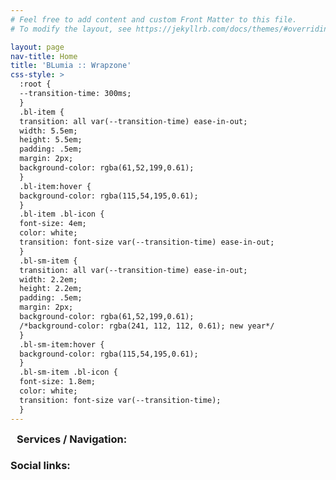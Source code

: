 ```yaml
---
# Feel free to add content and custom Front Matter to this file.
# To modify the layout, see https://jekyllrb.com/docs/themes/#overriding-theme-defaults

layout: page
nav-title: Home
title: 'BLumia :: Wrapzone'
css-style: >
  :root {
  --transition-time: 300ms;
  }
  .bl-item {
  transition: all var(--transition-time) ease-in-out;
  width: 5.5em;
  height: 5.5em;
  padding: .5em;
  margin: 2px;
  background-color: rgba(61,52,199,0.61);
  }
  .bl-item:hover {
  background-color: rgba(115,54,195,0.61);
  }
  .bl-item .bl-icon {
  font-size: 4em;
  color: white;
  transition: font-size var(--transition-time) ease-in-out;
  }
  .bl-sm-item {
  transition: all var(--transition-time) ease-in-out;
  width: 2.2em;
  height: 2.2em;
  padding: .5em;
  margin: 2px;
  background-color: rgba(61,52,199,0.61);
  /*background-color: rgba(241, 112, 112, 0.61); new year*/
  }
  .bl-sm-item:hover {
  background-color: rgba(115,54,195,0.61);
  }
  .bl-sm-item .bl-icon {
  font-size: 1.8em;
  color: white;
  transition: font-size var(--transition-time);
  }
---
```


<h3 class="nobb" style="margin:0 10px;">Services / Navigation:</h3>

<div class="flex row item-align-center h25p">
	<div onmouseover="updateSubTitle('Cnblogs')" class="bl-item flex item-justify-center">
		<a href="https://www.cnblogs.com/blumia/">
			<i class="bl-icon i i-cnblogs"></i>
		</a>
	</div>
	<div onmouseover="updateSubTitle('Recommends')" class="bl-item flex item-justify-center">
		<a href="https://blumia.pythonanywhere.com/">
			<i class="bl-icon i i-good"></i>
		</a>
	</div>
	<!--div onmouseover="updateSubTitle('Online Judge for ACM/ICPC')" class="bl-item flex item-justify-center">
		<a href="https://oj.blumia.cn/">
			<i class="bl-icon i i-code-braces"></i>
		</a>
	</div-->
	<div onmouseover="updateSubTitle('TouHou Player')" class="bl-item flex item-justify-center">
		<a href="https://bearkidsteam.github.io/thplayer/">
			<i class="bl-icon i i-thplayer"></i>
		</a>
	</div>
	<div onmouseover="updateSubTitle('Pineapple Pictures - Image Viewer')" class="bl-item flex item-justify-center">
		<a href="https://github.com/BLumia/pineapple-pictures">
			<i class="bl-icon i i-pic"></i>
		</a>
	</div>
	<div onmouseover="updateSubTitle('Pineapple Metronome - Metronome application for mobile')" class="bl-item flex item-justify-center">
		<a href="https://play.google.com/store/apps/details?id=net.blumia.pineapple.metronome">
			<i class="bl-icon i i-metronome"></i>
		</a>
	</div>
	<div onmouseover="updateSubTitle('Pineapple Metronome - Turn off screen without using the physical power button')" class="bl-item flex item-justify-center">
		<a href="https://play.google.com/store/apps/details?id=net.blumia.pineapple.lockscreen">
			<i class="bl-icon i i-lock"></i>
		</a>
	</div>
	<div onmouseover="updateSubTitle('The Witness Solver')" class="bl-item flex item-justify-center">
		<a href="https://www.blumia.net/TheWitnessSolver/">
			<i class="bl-icon i i-puzzle"></i>
		</a>
	</div>
</div>

<h3 class="nobb" style="margin-bottom:0;">Social links:</h3>

<div class="flex row item-align-center h25p">
	<div onmouseover="updateSubTitle('Twitter')" class="bl-sm-item flex item-justify-center">
		<a href="https://twitter.com/BLumiaW">
			<i class="bl-icon i i-twitter"></i>
		</a>
	</div>
	<div onmouseover="updateSubTitle('<a href=\'./sbeam.html\' class=\'nobb\'>sbeam</a>')" class="bl-sm-item flex item-justify-center">
		<a href="https://steamcommunity.com/id/BLumia/">
			<i class="bl-icon i i-steam"></i>
		</a>
	</div>
	<div onmouseover="updateSubTitle('GayHub')" class="bl-sm-item flex item-justify-center">
		<a href="https://github.com/blumia/">
			<i class="bl-icon i i-github"></i>
		</a>
	</div>
	<div onmouseover="updateSubTitle('Bandcamp')" class="bl-sm-item flex item-justify-center">
		<a href="https://blumia.bandcamp.com/">
			<i class="bl-icon i i-bandcamp"></i>
		</a>
	</div>
	<div onmouseover="updateSubTitle('Netease Musician')" class="bl-sm-item flex item-justify-center">
		<a href="https://music.163.com/artist/album?id=12194546">
			<i class="bl-icon i i-netease-music"></i>
		</a>
	</div>
</div>
<script>
var timerFunction = setTimeout("updateSubTitle()",3000);
function updateSubTitle(text) {
	if (text == document.getElementsByClassName('sub-title')[0].innerHTML) 
		return;
	window.clearTimeout(timerFunction);
	//console.log(text);
	document.getElementsByClassName('sub-title')[0].innerHTML=text == undefined ? "hOi !!" : text;
	timerFunction = setTimeout("updateSubTitle()",3000);

}
</script>
